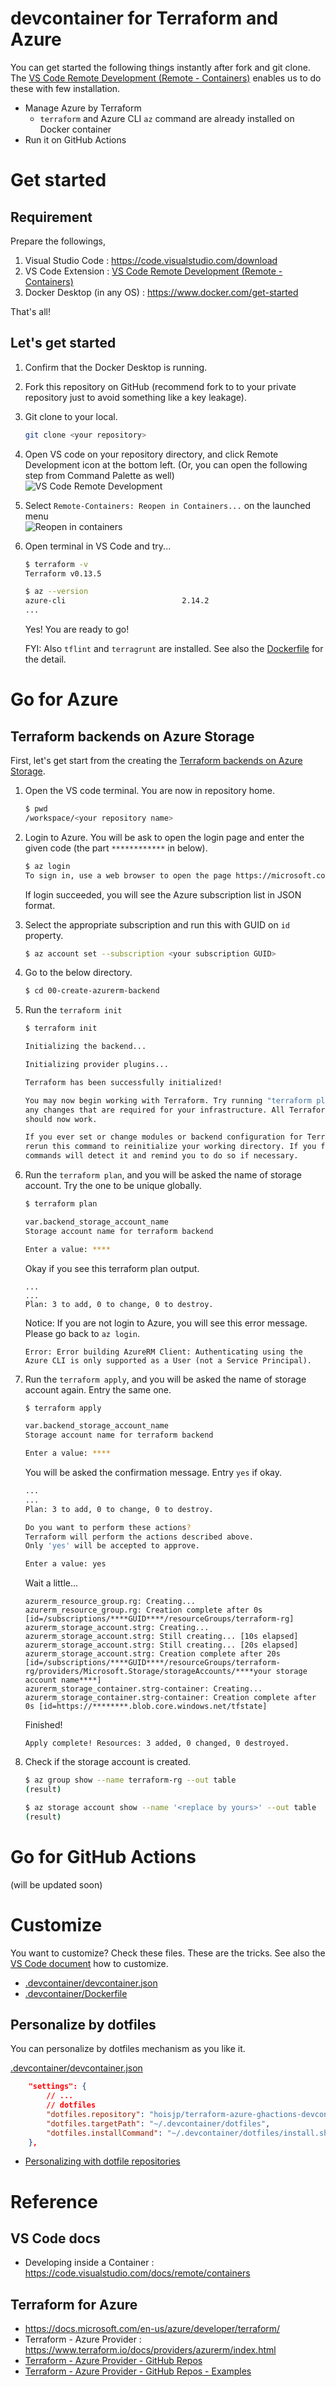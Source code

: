 # devcontainer for Terraform and Azure
You can get started the following things instantly after fork and git clone. The [VS Code Remote Development (Remote - Containers)](https://code.visualstudio.com/docs/remote/containers) enables us to do these with few installation.

- Manage Azure by Terraform 
  - `terraform` and Azure CLI `az` command are already installed on Docker container
- Run it on GitHub Actions

# Get started

## Requirement

Prepare the followings, 

1. Visual Studio Code : https://code.visualstudio.com/download
1. VS Code Extension : [VS Code Remote Development (Remote - Containers)](https://code.visualstudio.com/docs/remote/containers)
1. Docker Desktop (in any OS) : https://www.docker.com/get-started

That's all!

## Let's get started
1. Confirm that the Docker Desktop is running.
1. Fork this repository on GitHub (recommend fork to to your private repository just to avoid something like a key leakage).
1. Git clone to your local.
    ```sh
    git clone <your repository>
    ```
1. Open VS code on your repository directory, and click Remote Development icon at the bottom left. (Or, you can open the following step from Command Palette as well)  
    ![VS Code Remote Development](docs/images/launch-vscode-remotecontainer-01.png)
1. Select `Remote-Containers: Reopen in Containers...` on the launched menu  
    ![Reopen in containers](docs/images/vscode-remote-menu-reopenincontainer.png)
1. Open terminal in VS Code and try...  
    ```sh
    $ terraform -v
    Terraform v0.13.5
    
    $ az --version
    azure-cli                          2.14.2
    ...
    ```
    Yes! You are ready to go!

    FYI: Also `tflint` and `terragrunt` are installed. See also the [Dockerfile](.devcontainer/Dockerfile) for the detail.

# Go for Azure

## Terraform backends on Azure Storage
First, let's get start from the creating the [Terraform backends on Azure Storage](https://www.terraform.io/docs/backends/types/azurerm.html).

1. Open the VS code terminal. You are now in repository home.
    ```sh
    $ pwd
    /workspace/<your repository name>
    ```
1. Login to Azure. You will be ask to open the login page and enter the given code (the part `************` in below).
    ```sh
    $ az login
    To sign in, use a web browser to open the page https://microsoft.com/devicelogin and enter the code ************ to authenticate.
    ```
    If login succeeded, you will see the Azure subscription list in JSON format.
1. Select the appropriate subscription and run this with GUID on `id` property.
    ```sh
    $ az account set --subscription <your subscription GUID>
    ```
1. Go to the below directory.
    ```sh
    $ cd 00-create-azurerm-backend
    ```
1. Run the `terraform init`
    ```sh
    $ terraform init

    Initializing the backend...

    Initializing provider plugins...

    Terraform has been successfully initialized!

    You may now begin working with Terraform. Try running "terraform plan" to see
    any changes that are required for your infrastructure. All Terraform commands
    should now work.

    If you ever set or change modules or backend configuration for Terraform,
    rerun this command to reinitialize your working directory. If you forget, other
    commands will detect it and remind you to do so if necessary.
   ```
1. Run the `terraform plan`, and you will be asked the name of storage account. Try the one to be unique globally.
    ```sh
    $ terraform plan

    var.backend_storage_account_name
    Storage account name for terraform backend

    Enter a value: ****
    ```
    Okay if you see this terraform plan output.
    ```
    ...
    ...
    Plan: 3 to add, 0 to change, 0 to destroy.
    ```

    Notice: If you are not login to Azure, you will see this error message. Please go back to `az login`.
    ```
    Error: Error building AzureRM Client: Authenticating using the Azure CLI is only supported as a User (not a Service Principal).
    ```
1. Run the `terraform apply`, and you will be asked the name of storage account again. Entry the same one.
    ```sh
    $ terraform apply

    var.backend_storage_account_name
    Storage account name for terraform backend

    Enter a value: ****
    ```
    You will be asked the confirmation message. Entry `yes` if okay.
    ```sh
    ...
    ...
    Plan: 3 to add, 0 to change, 0 to destroy.

    Do you want to perform these actions?
    Terraform will perform the actions described above.
    Only 'yes' will be accepted to approve.

    Enter a value: yes
    ```
    Wait a little...
    ```
    azurerm_resource_group.rg: Creating...
    azurerm_resource_group.rg: Creation complete after 0s [id=/subscriptions/****GUID****/resourceGroups/terraform-rg]
    azurerm_storage_account.strg: Creating...
    azurerm_storage_account.strg: Still creating... [10s elapsed]
    azurerm_storage_account.strg: Still creating... [20s elapsed]
    azurerm_storage_account.strg: Creation complete after 20s [id=/subscriptions/****GUID****/resourceGroups/terraform-rg/providers/Microsoft.Storage/storageAccounts/****your storage account name****]
    azurerm_storage_container.strg-container: Creating...
    azurerm_storage_container.strg-container: Creation complete after 0s [id=https://********.blob.core.windows.net/tfstate]
    ```

    Finished!
    ```
    Apply complete! Resources: 3 added, 0 changed, 0 destroyed.
    ```
1. Check if the storage account is created.
    ```sh
    $ az group show --name terraform-rg --out table
    (result)
    
    $ az storage account show --name '<replace by yours>' --out table
    (result)
    ```

# Go for GitHub Actions

(will be updated soon)

# Customize
You want to customize? Check these files. These are the tricks. See also the [VS Code document](https://code.visualstudio.com/docs/remote/containers) how to customize.

- [.devcontainer/devcontainer.json](.devcontainer/devcontainer.json)
- [.devcontainer/Dockerfile](.devcontainer/Dockerfile)

## Personalize by dotfiles

You can personalize by dotfiles mechanism as you like it.

[.devcontainer/devcontainer.json](.devcontainer/devcontainer.json)
```json
    "settings": {
        // ...
        // dotfiles
        "dotfiles.repository": "hoisjp/terraform-azure-ghactions-devcontainer", // change here to your repository.
        "dotfiles.targetPath": "~/.devcontainer/dotfiles",
        "dotfiles.installCommand": "~/.devcontainer/dotfiles/install.sh"
    },
```

- [Personalizing with dotfile repositories](https://code.visualstudio.com/docs/remote/containers#_personalizing-with-dotfile-repositories)

# Reference

## VS Code docs

- Developing inside a Container : https://code.visualstudio.com/docs/remote/containers

## Terraform for Azure

- https://docs.microsoft.com/en-us/azure/developer/terraform/
- Terraform - Azure Provider : https://www.terraform.io/docs/providers/azurerm/index.html
- [Terraform - Azure Provider - GitHub Repos](https://github.com/terraform-providers/terraform-provider-azurerm)
- [Terraform - Azure Provider - GitHub Repos - Examples](https://github.com/terraform-providers/terraform-provider-azurerm/tree/master/examples)
